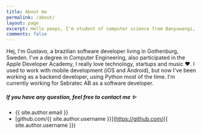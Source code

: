```yaml
---
title: About me
permalink: /about/
layout: page
excerpt: Hello peeps, I'm student of computer science from Banyuwangi, living in Jogjakarta. This blog for documentation about my programming journey, running on jekyll, hosting on netlify and using my own simple theme.
comments: false
---
```


Hej, I'm Gustavo, a brazilian software developer living in Gothenburg, Sweden. I've a degree in Computer Engineering, also participated in the Apple Developer Academy, I really love technology, startups and music ❤️.  I used to work with mobile development (iOS and Android), but now I've been working as a backend developer, using Python most of the time. I'm currently working for Sebratec AB as a software developer.

##### If you have any question, feel free to contact me ✨

- {{ site.author.email }}
- [github.com/{{ site.author.username }}](https://github.com/{{ site.author.username }})
